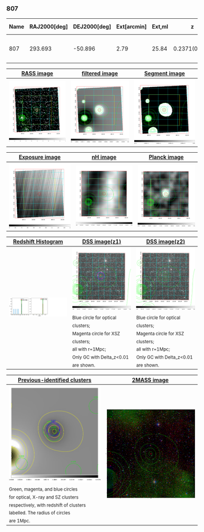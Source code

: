 <div STYLE="page-break-after: always;"></div>

### 807

|Name|RAJ2000[deg]|DEJ2000[deg] |Ext[arcmin]| Ext,ml | z | z_src| C|GC(XSZ,Delta_z<0.01)| GC(OPT,Delta_z<0.01)|GC| R_sig[arcmin] | R500[arcmin] | R500[Mpc]| CRsig[c/s] | CR500[c/s] |L500[1E44 erg/s]|F500[1E-12 erg/s/cm^2]| M500[1E14 Msun]|Tx[keV]|Cnt_sig|Beta|Rc[arcmin]|Comment|Alias|
|---|---|---|---|---|---|------|---|--------|---------|----------|---|---|---|---|---|---|---|---|---|---|---|---|---|---|
|807| 293.693| -50.896| 2.79| 25.84| 0.2371(0.000)| z_xsz| B| MCXC, PSZ2, Tar| A| A, MCXC, PSZ2, Tar, W| 16.306| 5.359| 1.209| 0.197(0.106)| 0.178(0.095)| 5.781(1.458)| 3.431(0.865)| 6.37(0.75)| 7.25(0.55)| 38.2| 0.921(-0.099+0.058)| 4.275(-0.673+0.585)| -| k352|

|[RASS image](../image/807/807_img.pdf)|[filtered image](../image/807/807_fil.pdf)|[Segment image](../image/807/807_seg.pdf)|
|-------------------|--------------------|-------------------|
| <img src="../image/807/807_img.png" width="300">  | <img src="../image/807/807_fil.png" width="300">   | <img src="../image/807/807_seg.png" width="300">  |

|[Exposure image](../image/807/807_mex.pdf)| [nH image](../image/807/807_nh.pdf)| [Planck image](../image/807/807_p.pdf)|
|-------------------|--------------------|-------------------|
|<img src="../image/807/807_mex.png" width="300">   | <img src="../image/807/807_nh.png" width="300">    | <img src="../image/807/807_p.png" width="300"> |

|[Redshift Histogram](../image/807/807_zg.pdf) | [DSS image(z1)](../image/807/807_dss_z1.pdf)      |  [DSS image(z2)](../image/807/807_dss_z2.pdf)    |
|-------------------|--------------------|-------------------|
|<img src="../image/807/807_zg.png" width="300"> |<img src="../image/807/807_dss_z1.png" width="300"> <sub><br>Blue circle for optical clusters; <br>Magenta circle for XSZ clusters; <br>all with r=1Mpc; <br>Only GC with Delta_z<0.01 are shown. </sub>| <img src="../image/807/807_dss_z2.png" width="300"><sub><br>Blue circle for optical clusters; <br>Magenta circle for XSZ clusters; <br>all with r=1Mpc; <br>Only GC with Delta_z<0.01 are shown. </sub> |

|[Previous-identified clusters](../image/807/807_gc.pdf) | [2MASS image](../image/807/807_2mass.pdf)      |
|-------------------|-------------------|
|<img src=../image/807/807_gc.png width="300"> <br><sub>Green, magenta, and blue circles <br>for optical, X-ray and SZ clusters <br>respectively, with redshift of clusters <br>labelled. The radius of circles <br>are 1Mpc.</sub>|<img src="../image/807/807_2mass.png" width="300">  |




